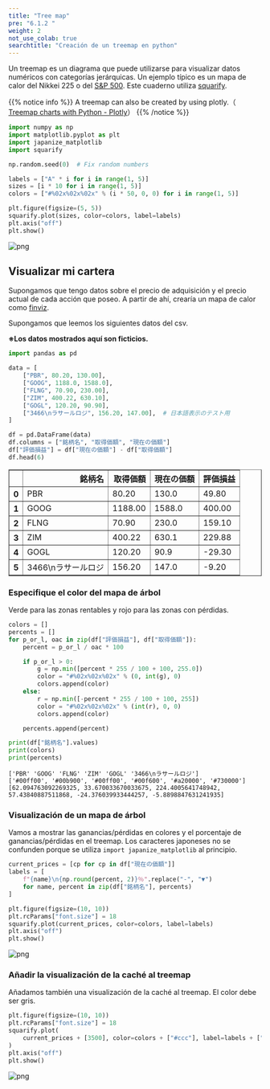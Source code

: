 ```yaml
---
title: "Tree map"
pre: "6.1.2 "
weight: 2
not_use_colab: true
searchtitle: "Creación de un treemap en python"
---
```


Un treemap es un diagrama que puede utilizarse para visualizar datos numéricos con categorías jerárquicas. Un ejemplo típico es un mapa de calor del Nikkei 225 o del [S&P 500](https://finviz.com/map.ashx). Este cuaderno utiliza [squarify](https://github.com/laserson/squarify).



{{% notice info %}}
A treemap can also be created by using plotly.（
[Treemap charts with Python - Plotly](https://plotly.com/python/treemaps/)）
{{% /notice %}}

```python
import numpy as np
import matplotlib.pyplot as plt
import japanize_matplotlib
import squarify

np.random.seed(0)  # Fix random numbers

labels = ["A" * i for i in range(1, 5)]
sizes = [i * 10 for i in range(1, 5)]
colors = ["#%02x%02x%02x" % (i * 50, 0, 0) for i in range(1, 5)]

plt.figure(figsize=(5, 5))
squarify.plot(sizes, color=colors, label=labels)
plt.axis("off")
plt.show()
```


    
![png](/images/visualize/category-groupby/treemap_files/treemap_2_0.png)
    


## Visualizar mi cartera

Supongamos que tengo datos sobre el precio de adquisición y el precio actual de cada acción que poseo.
A partir de ahí, crearía un mapa de calor como [finviz](https://finviz.com/).


Supongamos que leemos los siguientes datos del csv.

<b>※Los datos mostrados aquí son ficticios.</b>


```python
import pandas as pd

data = [
    ["PBR", 80.20, 130.00],
    ["GOOG", 1188.0, 1588.0],
    ["FLNG", 70.90, 230.00],
    ["ZIM", 400.22, 630.10],
    ["GOGL", 120.20, 90.90],
    ["3466\nラサールロジ", 156.20, 147.00],  # 日本語表示のテスト用
]

df = pd.DataFrame(data)
df.columns = ["銘柄名", "取得価額", "現在の価額"]
df["評価損益"] = df["現在の価額"] - df["取得価額"]
df.head(6)
```

<div>
<style scoped>
    .dataframe tbody tr th:only-of-type {
        vertical-align: middle;
    }

    .dataframe tbody tr th {
        vertical-align: top;
    }

    .dataframe thead th {
        text-align: right;
    }
</style>
<table border="1" class="dataframe">
  <thead>
    <tr style="text-align: right;">
      <th></th>
      <th>銘柄名</th>
      <th>取得価額</th>
      <th>現在の価額</th>
      <th>評価損益</th>
    </tr>
  </thead>
  <tbody>
    <tr>
      <th>0</th>
      <td>PBR</td>
      <td>80.20</td>
      <td>130.0</td>
      <td>49.80</td>
    </tr>
    <tr>
      <th>1</th>
      <td>GOOG</td>
      <td>1188.00</td>
      <td>1588.0</td>
      <td>400.00</td>
    </tr>
    <tr>
      <th>2</th>
      <td>FLNG</td>
      <td>70.90</td>
      <td>230.0</td>
      <td>159.10</td>
    </tr>
    <tr>
      <th>3</th>
      <td>ZIM</td>
      <td>400.22</td>
      <td>630.1</td>
      <td>229.88</td>
    </tr>
    <tr>
      <th>4</th>
      <td>GOGL</td>
      <td>120.20</td>
      <td>90.9</td>
      <td>-29.30</td>
    </tr>
    <tr>
      <th>5</th>
      <td>3466\nラサールロジ</td>
      <td>156.20</td>
      <td>147.0</td>
      <td>-9.20</td>
    </tr>
  </tbody>
</table>
</div>



### Especifique el color del mapa de árbol

Verde para las zonas rentables y rojo para las zonas con pérdidas.


```python
colors = []
percents = []
for p_or_l, oac in zip(df["評価損益"], df["取得価額"]):
    percent = p_or_l / oac * 100

    if p_or_l > 0:
        g = np.min([percent * 255 / 100 + 100, 255.0])
        color = "#%02x%02x%02x" % (0, int(g), 0)
        colors.append(color)
    else:
        r = np.min([-percent * 255 / 100 + 100, 255])
        color = "#%02x%02x%02x" % (int(r), 0, 0)
        colors.append(color)

    percents.append(percent)

print(df["銘柄名"].values)
print(colors)
print(percents)
```

    ['PBR' 'GOOG' 'FLNG' 'ZIM' 'GOGL' '3466\nラサールロジ']
    ['#00ff00', '#00b900', '#00ff00', '#00f600', '#a20000', '#730000']
    [62.094763092269325, 33.670033670033675, 224.4005641748942, 57.43840887511868, -24.376039933444257, -5.8898847631241935]
    

### Visualización de un mapa de árbol

Vamos a mostrar las ganancias/pérdidas en colores y el porcentaje de ganancias/pérdidas en el treemap.
Los caracteres japoneses no se confunden porque se utiliza `import japanize_matplotlib` al principio.


```python
current_prices = [cp for cp in df["現在の価額"]]
labels = [
    f"{name}\n{np.round(percent, 2)}％".replace("-", "▼")
    for name, percent in zip(df["銘柄名"], percents)
]

plt.figure(figsize=(10, 10))
plt.rcParams["font.size"] = 18
squarify.plot(current_prices, color=colors, label=labels)
plt.axis("off")
plt.show()
```


    
![png](/images/visualize/category-groupby/treemap_files/treemap_8_0.png)
    


### Añadir la visualización de la caché al treemap

Añadamos también una visualización de la caché al treemap. El color debe ser gris.


```python
plt.figure(figsize=(10, 10))
plt.rcParams["font.size"] = 18
squarify.plot(
    current_prices + [3500], color=colors + ["#ccc"], label=labels + ["キャッシュ"]
)
plt.axis("off")
plt.show()
```


    
![png](/images/visualize/category-groupby/treemap_files/treemap_10_0.png)
    

